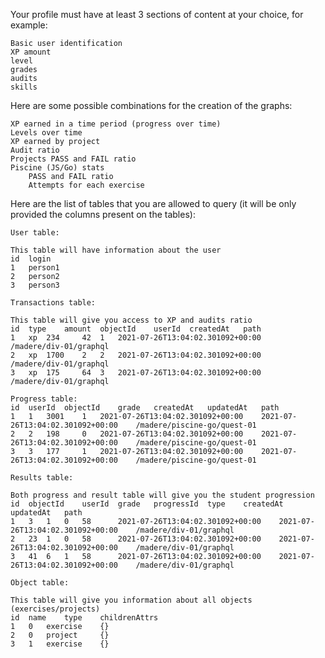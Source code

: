 Your profile must have at least 3 sections of content at your choice, for example:

    Basic user identification
    XP amount
    level
    grades
    audits
    skills

Here are some possible combinations for the creation of the graphs:

    XP earned in a time period (progress over time)
    Levels over time
    XP earned by project
    Audit ratio
    Projects PASS and FAIL ratio
    Piscine (JS/Go) stats
        PASS and FAIL ratio
        Attempts for each exercise

Here are the list of tables that you are allowed to query (it will be only provided the columns present on the tables):

    User table:

    This table will have information about the user
    id 	login
    1 	person1
    2 	person2
    3 	person3

    Transactions table:

    This table will give you access to XP and audits ratio
    id 	type 	amount 	objectId 	userId 	createdAt 	path
    1 	xp 	234 	42 	1 	2021-07-26T13:04:02.301092+00:00 	/madere/div-01/graphql
    2 	xp 	1700 	2 	2 	2021-07-26T13:04:02.301092+00:00 	/madere/div-01/graphql
    3 	xp 	175 	64 	3 	2021-07-26T13:04:02.301092+00:00 	/madere/div-01/graphql

    Progress table:
    id 	userId 	objectId 	grade 	createdAt 	updatedAt 	path
    1 	1 	3001 	1 	2021-07-26T13:04:02.301092+00:00 	2021-07-26T13:04:02.301092+00:00 	/madere/piscine-go/quest-01
    2 	2 	198 	0 	2021-07-26T13:04:02.301092+00:00 	2021-07-26T13:04:02.301092+00:00 	/madere/piscine-go/quest-01
    3 	3 	177 	1 	2021-07-26T13:04:02.301092+00:00 	2021-07-26T13:04:02.301092+00:00 	/madere/piscine-go/quest-01

    Results table:

    Both progress and result table will give you the student progression
    id 	objectId 	userId 	grade 	progressId 	type 	createdAt 	updatedAt 	path
    1 	3 	1 	0 	58 		2021-07-26T13:04:02.301092+00:00 	2021-07-26T13:04:02.301092+00:00 	/madere/div-01/graphql
    2 	23 	1 	0 	58 		2021-07-26T13:04:02.301092+00:00 	2021-07-26T13:04:02.301092+00:00 	/madere/div-01/graphql
    3 	41 	6 	1 	58 		2021-07-26T13:04:02.301092+00:00 	2021-07-26T13:04:02.301092+00:00 	/madere/div-01/graphql

    Object table:

    This table will give you information about all objects (exercises/projects)
    id 	name 	type 	childrenAttrs
    1 	0 	exercise 	{}
    2 	0 	project 	{}
    3 	1 	exercise 	{}
